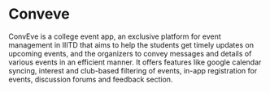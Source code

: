 # Conveve
ConvEve is a college event app, an exclusive platform for event management in IIITD that aims to help the students get timely updates on upcoming events, and the organizers to convey messages and details of various events in an efficient manner. It offers features like google calendar syncing, interest and club-based filtering of events, in-app registration for events, discussion forums and feedback section.
